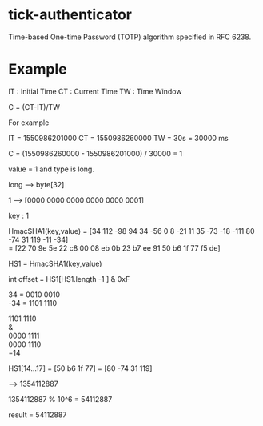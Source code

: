 # tick-authenticator
Time-based One-time Password (TOTP) algorithm specified in RFC 6238.

# Example

IT : Initial Time
CT : Current Time
TW : Time Window

C = (CT-IT)/TW

For example 

IT = 1550986201000
CT = 1550986260000
TW = 30s = 30000 ms

C = (1550986260000 - 1550986201000) / 30000 = 1

value = 1 and type is long.

long --> byte[32]

1 --> [0000 0000 0000 0000 0000 0001]

key : 1

HmacSHA1(key,value) = [34 112 -98 94 34 -56 0 8 -21 11 35 -73 -18 -111 80 -74 31 119 -11 -34]  
                    = [22 70 9e 5e 22 c8 00 08 eb 0b 23 b7 ee 91 50 b6 1f 77 f5 de]  
                    

HS1 = HmacSHA1(key,value)

int offset = HS1[HS1.length -1 ] & 0xF

34 = 0010 0010  
-34 = 1101 1110  

1101 1110  
&  
0000 1111  
0000 1110  
=14  

HS1[14...17] = [50 b6 1f 77] = [80 -74 31 119]  
  
--> 1354112887  

1354112887 % 10^6 = 54112887  
  
result = 54112887  
